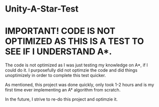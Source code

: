 # Unity-A-Star-Test
 

# IMPORTANT! CODE IS NOT OPTIMIZED AS THIS IS A TEST TO SEE IF I UNDERSTAND A*.


The code is not optimized as I was just testing my knowledge on A*, if I could do it. I purposefully did not optimzie the code and did things unoptimizely in order to complete this test quicker. 



As mentioned, this project was done quickly, only took 1-2 hours and is my first time ever implementing an A* algorithm from scratch. 

In the future, I strive to re-do this project and optimzie it.
